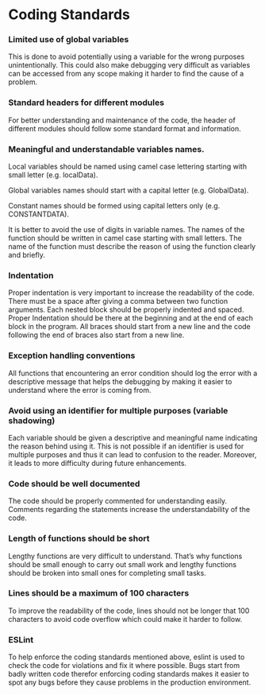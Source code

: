 # Coding Standards

### Limited use of global variables
This is done to avoid potentially using a variable for the wrong purposes unintentionally. This could also make debugging very difficult as variables can be accessed from any scope making it harder to find the cause of a problem.

### Standard headers for different modules
For better understanding and maintenance of the code, the header of different modules should follow some standard format and information.

### Meaningful and understandable variables names.
Local variables should be named using camel case lettering starting with small letter (e.g. localData).

Global variables names should start with a capital letter (e.g. GlobalData).

Constant names should be formed using capital letters only (e.g. CONSTANTDATA).

It is better to avoid the use of digits in variable names. The names of the function should be written in camel case starting with small letters. The name of the function must describe the reason of using the function clearly and briefly.

### Indentation
Proper indentation is very important to increase the readability of the code. There must be a space after giving a comma between two function arguments. Each nested block should be properly indented and spaced. Proper Indentation should be there at the beginning and at the end of each block in the program. All braces should start from a new line and the code following the end of braces also start from a new line.

### Exception handling conventions
All functions that encountering an error condition should log the error with a descriptive message that helps the debugging by making it easier to understand where the error is coming from.

### Avoid using an identifier for multiple purposes (variable shadowing)
Each variable should be given a descriptive and meaningful name indicating the reason behind using it. This is not possible if an identifier is used for multiple purposes and thus it can lead to confusion to the reader. Moreover, it leads to more difficulty during future enhancements.

### Code should be well documented
The code should be properly commented for understanding easily. Comments regarding the statements increase the understandability of the code.

### Length of functions should be short
Lengthy functions are very difficult to understand. That’s why functions should be small enough to carry out small work and lengthy functions should be broken into small ones for completing small tasks.

### Lines should be a maximum of 100 characters
To improve the readability of the code, lines should not be longer that 100 characters to avoid code overflow which could make it harder to follow.

### ESLint
To help enforce the coding standards mentioned above, eslint is used to check the code for violations and fix it where possible. Bugs start from badly written code therefor enforcing coding standards makes it easier to spot any bugs before they cause problems in the production environment.